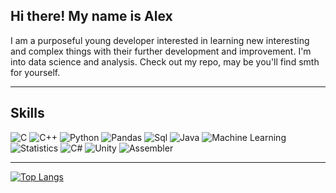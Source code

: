 ## Hi there! My name is Alex
I am a purposeful young developer interested in learning new interesting and complex things with their further development and improvement. I'm into data science and analysis. Check out my repo, may be you'll find smth for yourself.

---

## Skills
![C](https://img.shields.io/badge/C-00599C?style=for-the-badge&logo=c&logoColor=white)
![C++](https://img.shields.io/badge/C%2B%2B-00599C?style=for-the-badge&logo=c%2B%2B&logoColor=white)
![Python](https://img.shields.io/badge/Python-14354C?style=for-the-badge&logo=python&logoColor=white)
![Pandas](https://img.shields.io/badge/Pandas-14354C?style=for-the-badge&logo=Pandas&logoColor=white)
![Sql](https://img.shields.io/badge/SQL-316192?style=for-the-badge&logo=mysql&logoColor=white)
![Java](https://img.shields.io/badge/Java-007396?style=for-the-badge&logo=java&logoColor=white)
![Machine Learning](https://img.shields.io/badge/Machine%20Learning-007ACC?style=for-the-badge&logo=artificial-intelligence&logoColor=white)
![Statistics](https://img.shields.io/badge/Statistics-22863A?style=for-the-badge&logo=data-science&logoColor=white)
![C#](https://img.shields.io/badge/C%23-68217A?style=for-the-badge&logo=c-sharp&logoColor=white)
![Unity](https://img.shields.io/badge/Unity-000?style=for-the-badge&logo=unity&logoColor=white)
![Assembler](https://img.shields.io/badge/Assembler-14354C?style=for-the-badge&logo=assembler&logoColor=white)

---

[![Top Langs](https://github-readme-stats.vercel.app/api/top-langs/?username=Sasha-nagibator&layout=compact)](https://github.com/anuraghazra/github-readme-stats)
